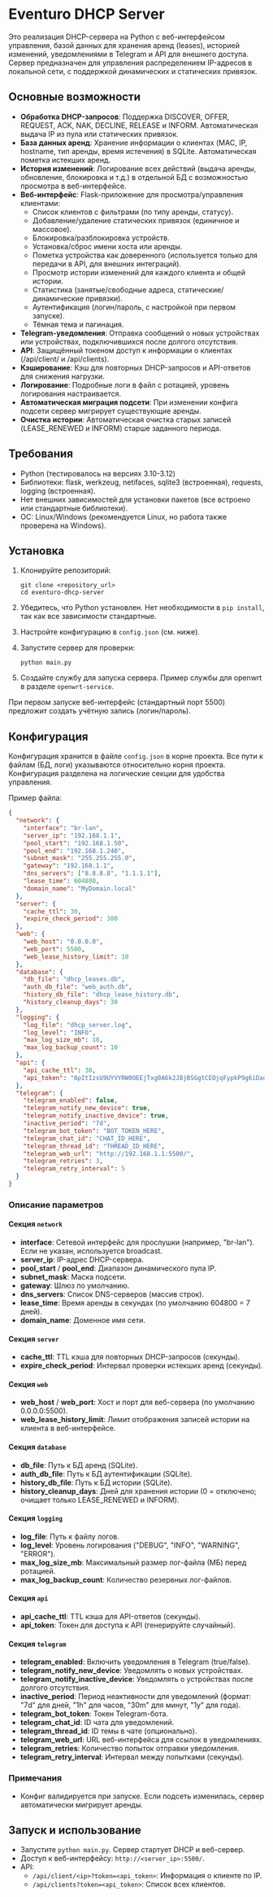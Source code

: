 # Eventuro DHCP Server

Это реализация DHCP-сервера на Python с веб-интерфейсом управления, базой данных для хранения аренд (leases), историей изменений, уведомлениями в Telegram и API для внешнего доступа. Сервер предназначен для управления распределением IP-адресов в локальной сети, с поддержкой динамических и статических привязок.

## Основные возможности

- **Обработка DHCP-запросов**: Поддержка DISCOVER, OFFER, REQUEST, ACK, NAK, DECLINE, RELEASE и INFORM. Автоматическая выдача IP из пула или статических привязок.
- **База данных аренд**: Хранение информации о клиентах (MAC, IP, hostname, тип аренды, время истечения) в SQLite. Автоматическая пометка истекших аренд.
- **История изменений**: Логирование всех действий (выдача аренды, обновление, блокировка и т.д.) в отдельной БД с возможностью просмотра в веб-интерфейсе.
- **Веб-интерфейс**: Flask-приложение для просмотра/управления клиентами:
  - Список клиентов с фильтрами (по типу аренды, статусу).
  - Добавление/удаление статических привязок (единичное и массовое).
  - Блокировка/разблокировка устройств.
  - Установка/сброс имени хоста или аренды.
  - Пометка устройства как доверенного (используется только для передачи в API, для внешних интеграций).
  - Просмотр истории изменений для каждого клиента и общей истории.
  - Статистика (занятые/свободные адреса, статические/динамические привязки).
  - Аутентификация (логин/пароль, с настройкой при первом запуске).
  - Тёмная тема и пагинация.
- **Telegram-уведомления**: Отправка сообщений о новых устройствах или устройствах, подключившихся после долгого отсутствия.
- **API**: Защищённый токеном доступ к информации о клиентах (/api/client/<ip> и /api/clients).
- **Кэширование**: Кэш для повторных DHCP-запросов и API-ответов для снижения нагрузки.
- **Логирование**: Подробные логи в файл с ротацией, уровень логирования настраивается.
- **Автоматическая миграция подсети**: При изменении конфига подсети сервер мигрирует существующие аренды.
- **Очистка истории**: Автоматическая очистка старых записей (LEASE_RENEWED и INFORM) старше заданного периода.

## Требования

- Python (тестировалось на версиях 3.10-3.12)
- Библиотеки: flask, werkzeug, netifaces, sqlite3 (встроенная), requests, logging (встроенная).
- Нет внешних зависимостей для установки пакетов (все встроено или стандартные библиотеки).
- ОС: Linux/Windows (рекомендуется Linux, но работа также проверена на Windows).

## Установка

1. Клонируйте репозиторий:
   ```
   git clone <repository_url>
   cd eventuro-dhcp-server
   ```

2. Убедитесь, что Python установлен. Нет необходимости в `pip install`, так как все зависимости стандартные.

3. Настройте конфигурацию в `config.json` (см. ниже).

4. Запустите сервер для проверки:
   ```
   python main.py
   ```

5. Создайте службу для запуска сервера. Пример службы для openwrt в разделе `openwrt-service`.

При первом запуске веб-интерфейс (стандартный порт 5500) предложит создать учётную запись (логин/пароль).

## Конфигурация

Конфигурация хранится в файле `config.json` в корне проекта. Все пути к файлам (БД, логи) указываются относительно корня проекта. Конфигурация разделена на логические секции для удобства управления.

Пример файла:
```json
{
  "network": {
    "interface": "br-lan",
    "server_ip": "192.168.1.1",
    "pool_start": "192.168.1.50",
    "pool_end": "192.168.1.240",
    "subnet_mask": "255.255.255.0",
    "gateway": "192.168.1.1",
    "dns_servers": ["8.8.8.8", "1.1.1.1"],
    "lease_time": 604800,
    "domain_name": "MyDomain.local"
  },
  "server": {
    "cache_ttl": 30,
    "expire_check_period": 300
  },
  "web": {
    "web_host": "0.0.0.0",
    "web_port": 5500,
    "web_lease_history_limit": 10
  },
  "database": {
    "db_file": "dhcp_leases.db",
    "auth_db_file": "web_auth.db",
    "history_db_file": "dhcp_lease_history.db",
    "history_cleanup_days": 30
  },
  "logging": {
    "log_file": "dhcp_server.log",
    "log_level": "INFO",
    "max_log_size_mb": 10,
    "max_log_backup_count": 10
  },
  "api": {
    "api_cache_ttl": 30,
    "api_token": "6pItIzsU9UYVYRW0OEEjTxg0A6k2JBjBSGgtCEOjqFypkP9g6iDadILVbzS4jLAj"
  },
  "telegram": {
    "telegram_enabled": false,
    "telegram_notify_new_device": true,
    "telegram_notify_inactive_device": true,
    "inactive_period": "7d",
    "telegram_bot_token": "BOT_TOKEN_HERE",
    "telegram_chat_id": "CHAT_ID_HERE",
    "telegram_thread_id": "THREAD_ID_HERE",
    "telegram_web_url": "http://192.168.1.1:5500/",
    "telegram_retries": 3,
    "telegram_retry_interval": 5
  }
}
```

### Описание параметров

#### Секция `network`
- **interface**: Сетевой интерфейс для прослушки (например, "br-lan"). Если не указан, используется broadcast.
- **server_ip**: IP-адрес DHCP-сервера.
- **pool_start** / **pool_end**: Диапазон динамического пула IP.
- **subnet_mask**: Маска подсети.
- **gateway**: Шлюз по умолчанию.
- **dns_servers**: Список DNS-серверов (массив строк).
- **lease_time**: Время аренды в секундах (по умолчанию 604800 = 7 дней).
- **domain_name**: Доменное имя сети.

#### Секция `server`
- **cache_ttl**: TTL кэша для повторных DHCP-запросов (секунды).
- **expire_check_period**: Интервал проверки истекших аренд (секунды).

#### Секция `web`
- **web_host** / **web_port**: Хост и порт для веб-сервера (по умолчанию 0.0.0.0:5500).
- **web_lease_history_limit**: Лимит отображения записей истории на клиента в веб-интерфейсе.

#### Секция `database`
- **db_file**: Путь к БД аренд (SQLite).
- **auth_db_file**: Путь к БД аутентификации (SQLite).
- **history_db_file**: Путь к БД истории (SQLite).
- **history_cleanup_days**: Дней для хранения истории (0 = отключено; очищает только LEASE_RENEWED и INFORM).

#### Секция `logging`
- **log_file**: Путь к файлу логов.
- **log_level**: Уровень логирования ("DEBUG", "INFO", "WARNING", "ERROR").
- **max_log_size_mb**: Максимальный размер лог-файла (МБ) перед ротацией.
- **max_log_backup_count**: Количество резервных лог-файлов.

#### Секция `api`
- **api_cache_ttl**: TTL кэша для API-ответов (секунды).
- **api_token**: Токен для доступа к API (генерируйте случайный).

#### Секция `telegram`
- **telegram_enabled**: Включить уведомления в Telegram (true/false).
- **telegram_notify_new_device**: Уведомлять о новых устройствах.
- **telegram_notify_inactive_device**: Уведомлять о устройствах после долгого отсутствия.
- **inactive_period**: Период неактивности для уведомлений (формат: "7d" для дней, "1h" для часов, "30m" для минут, "1y" для года).
- **telegram_bot_token**: Токен Telegram-бота.
- **telegram_chat_id**: ID чата для уведомлений.
- **telegram_thread_id**: ID темы в чате (опционально).
- **telegram_web_url**: URL веб-интерфейса для ссылок в уведомлениях.
- **telegram_retries**: Количество попыток отправки уведомления.
- **telegram_retry_interval**: Интервал между попытками (секунды).

### Примечания
- Конфиг валидируется при запуске. Если подсеть изменилась, сервер автоматически мигрирует аренды.

## Запуск и использование

- Запустите `python main.py`. Сервер стартует DHCP и веб-сервер.
- Доступ к веб-интерфейсу: `http://<server_ip>:5500/`.
- API: 
  - `/api/client/<ip>?token=<api_token>`: Информация о клиенте по IP.
  - `/api/clients?token=<api_token>`: Список всех клиентов.
